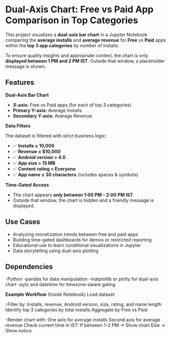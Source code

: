#  Dual-Axis Chart: Free vs Paid App Comparison in Top Categories

This project visualizes a **dual-axis bar chart** in a Jupyter Notebook comparing the **average installs** and **average revenue** for **Free** vs **Paid** apps within the **top 3 app categories** by number of installs.

To ensure quality insights and appropriate context, the chart is only **displayed between 1 PM and 2 PM IST**. Outside that window, a placeholder message is shown.

##  Features

 **Dual-Axis Bar Chart**

- **X-axis:** Free vs Paid apps (for each of top 3 categories)
- **Primary Y-axis:** Average Installs
- **Secondary Y-axis:** Average Revenue

 **Data Filters**

The dataset is filtered with strict business logic:

- ✅ **Installs ≥ 10,000**
- ✅ **Revenue ≥ $10,000**
- ✅ **Android version > 4.0**
- ✅ **App size > 15 MB**
- ✅ **Content rating = Everyone**
- ✅ **App name ≤ 30 characters** (includes spaces & symbols)

 **Time-Gated Access**

- The chart appears **only between 1:00 PM – 2:00 PM IST**
- Outside that window, the chart is hidden and a friendly message is displayed.

##  Use Cases

- Analyzing monetization trends between free and paid apps
- Building time-gated dashboards for demos or restricted reporting
- Educational use to learn conditional visualizations in Jupyter
- Data storytelling using dual-axis plotting
  
## Dependencies
-Python
-pandas for data manipulation
-matplotlib or plotly for dual-axis chart
-pytz and datetime for timezone-aware gating

**Example Workflow** (Inside Notebook)
Load dataset

-Filter by:
Installs, revenue, Android version, size, rating, and name length
Identify top 3 categories by total installs
Aggregate by Free vs Paid

-Render chart with:
One axis for average installs
Second axis for average revenue
Check current time in IST:
If between 1–2 PM → Show chart
    Else → Show notice




